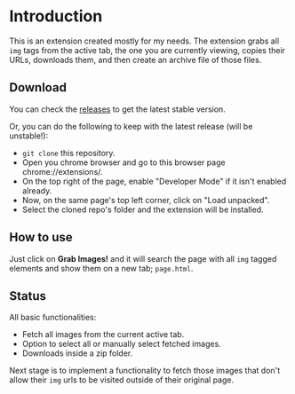 # Introduction

This is an extension created mostly for my needs. The extension grabs all `img` tags from the active tab, the one you are currently viewing, copies their URLs, downloads them, and then create an archive file of those files.

## Download

You can check the [releases](https://github.com/Huzbi-crypto/Huzbi-ImgGrabber/releases/tag/v1.0.0) to get the latest stable version.

Or, you can do the following to keep with the latest release (will be unstable!):

- `git clone` this repository.
- Open you chrome browser and go to this browser page chrome://extensions/.
- On the top right of the page, enable "Developer Mode" if it isn't enabled already.
- Now, on the same page's top left corner, click on "Load unpacked".
- Select the cloned repo's folder and the extension will be installed.

## How to use

Just click on **Grab Images!** and it will search the page with all `img` tagged elements and show them on a new tab; `page.html`.

## Status

All basic functionalities:

- Fetch all images from the current active tab.
- Option to select all or manually select fetched images.
- Downloads inside a zip folder.

Next stage is to implement a functionality to fetch those images that don't allow their `img` urls to be visited outside of their original page.
